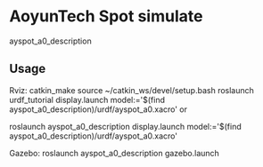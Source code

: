 #  AoyunTech Spot simulate
ayspot_a0_description

## Usage

Rviz:
	catkin_make
	source ~/catkin_ws/devel/setup.bash
	roslaunch urdf_tutorial display.launch model:='$(find ayspot_a0_description)/urdf/ayspot_a0.xacro'
or

roslaunch ayspot_a0_description display.launch model:='$(find ayspot_a0_description)/urdf/ayspot_a0.xacro'

Gazebo:
	roslaunch ayspot_a0_description gazebo.launch

